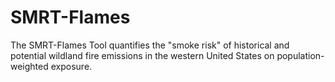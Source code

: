 # SMRT-Flames
The SMRT-Flames Tool quantifies the "smoke risk" of historical and potential wildland fire emissions in the western United States on population-weighted exposure.
